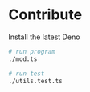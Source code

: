 # Contribute

Install the latest Deno

```sh
# run program
./mod.ts

# run test
./utils.test.ts
```
